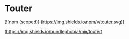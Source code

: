 # Touter

[![npm (scoped)]
(https://img.shields.io/npm/v/touter.svg)]

(https://img.shields.io/bundlephobia/min/touter)